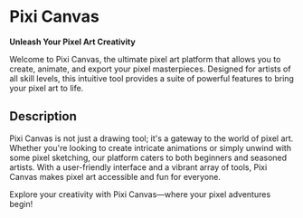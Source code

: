 # Pixi Canvas

**Unleash Your Pixel Art Creativity**

Welcome to Pixi Canvas, the ultimate pixel art platform that allows you to create, animate, and export your pixel masterpieces. Designed for artists of all skill levels, this intuitive tool provides a suite of powerful features to bring your pixel art to life.

## Description

Pixi Canvas is not just a drawing tool; it's a gateway to the world of pixel art. Whether you're looking to create intricate animations or simply unwind with some pixel sketching, our platform caters to both beginners and seasoned artists. With a user-friendly interface and a vibrant array of tools, Pixi Canvas makes pixel art accessible and fun for everyone.

Explore your creativity with Pixi Canvas—where your pixel adventures begin!
